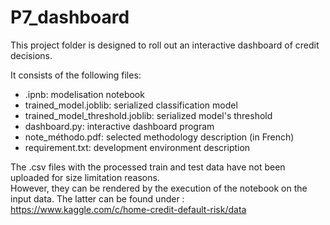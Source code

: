 # P7_dashboard
 
This project folder is designed to roll out an interactive dashboard of credit decisions.

It consists of the following files:
* .ipnb: modelisation notebook
* trained_model.joblib: serialized classification model
* trained_model_threshold.joblib: serialized model's threshold
* dashboard.py: interactive dashboard program
* note_méthodo.pdf: selected methodology description (in French)
* requirement.txt: development environment description


The .csv files with the processed train and test data have not been uploaded for size limitation reasons.  
However, they can be rendered by the execution of the notebook on the input data. 
The latter can be found under : https://www.kaggle.com/c/home-credit-default-risk/data